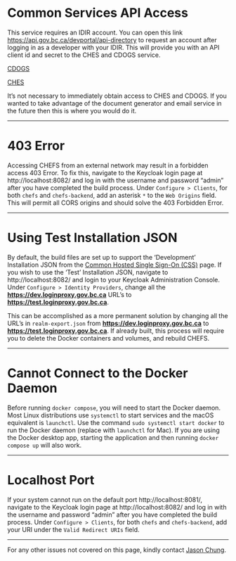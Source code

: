 # Common Services API Access

This service requires an IDIR account. You can open this link https://api.gov.bc.ca/devportal/api-directory to request an account after logging in as a developer with your IDIR. This will provide you with an API client id and secret to the CHES and CDOGS service.

[CDOGS](https://api.gov.bc.ca/devportal/api-directory/3181?preview=false)

[CHES](https://api.gov.bc.ca/devportal/api-directory/3182?preview=false)

It’s not necessary to immediately obtain access to CHES and CDOGS. If you wanted to take advantage of the document generator and email service in the future then this is where you would do it.

***

# 403 Error

Accessing CHEFS from an external network may result in a forbidden access 403 Error. To fix this, navigate to the Keycloak login page at http://localhost:8082/ and log in with the username and password “admin” after you have completed the build process. Under `Configure > Clients`, for both `chefs` and `chefs-backend`, add an asterisk `*` to the `Web Origins` field. This will permit all CORS origins and should solve the 403 Forbidden Error. 

***

# Using Test Installation JSON

By default, the build files are set up to support the ‘Development’ Installation JSON from the [Common Hosted Single Sign-On (CSS)](https://bcgov.github.io/sso-requests) page. If you wish to use the ‘Test’ Installation JSON, navigate to http://localhost:8082/ and login to your Keycloak Administration Console. Under `Configure > Identity Providers`, change all the **https://dev.loginproxy.gov.bc.ca** URL’s to **https://test.loginproxy.gov.bc.ca**. 

This can be accomplished as a more permanent solution by changing all the URL’s in `realm-export.json` from **https://dev.loginproxy.gov.bc.ca** to **https://test.loginproxy.gov.bc.ca**. If already built, this process will require you to delete the Docker containers and volumes, and rebuild CHEFS. 

***

# Cannot Connect to the Docker Daemon

Before running `docker compose`, you will need to start the Docker daemon. Most Linux distributions use `systemctl` to start services and the macOS equivalent is `launchctl`. Use the command `sudo systemctl start docker` to run the Docker daemon (replace with `launchctl` for Mac). If you are using the Docker desktop app, starting the application and then running `docker compose up` will also work. 

***

# Localhost Port

If your system cannot run on the default port http://localhost:8081/, navigate to the Keycloak login page at http://localhost:8082/ and log in with the username and password “admin” after you have completed the build process. Under `Configure > Clients`, for both `chefs` and `chefs-backend`, add your URI under the `Valid Redirect URIs` field. 

***

For any other issues not covered on this page, kindly contact [Jason Chung](mailto:jason.chung@gov.bc.ca).